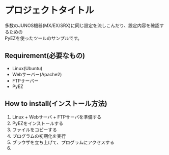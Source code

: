 プロジェクトタイトル
===========================
多数のJUNOS機器(MX/EX/SRX)に同じ設定を流しこんだり、設定内容を確認するための  
PyEZを使ったツールのサンプルです。

## Requirement(必要なもの)    
* Linux(Ubuntu)  
* Webサーバー(Apache2)  
* FTPサーバー  
* PyEZ

## How to install(インストール方法)  
1. Linux + Webサーバ + FTPサーバを準備する
2. PyEZをインストールする
3. ファイルをコピーする
4. プログラムの初期化を実行
5. ブラウザを立ち上げて、プログラムにアクセスする
6. 



